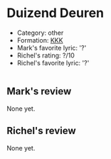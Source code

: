 # Duizend Deuren

 * Category: other
 * Formation: [KKK](Kkk.md)
 * Mark's favorite lyric: '?'
 * Richel's rating: ?/10
 * Richel's favorite lyric: '?'

```

```

## Mark's review

None yet.

## Richel's review

None yet.

